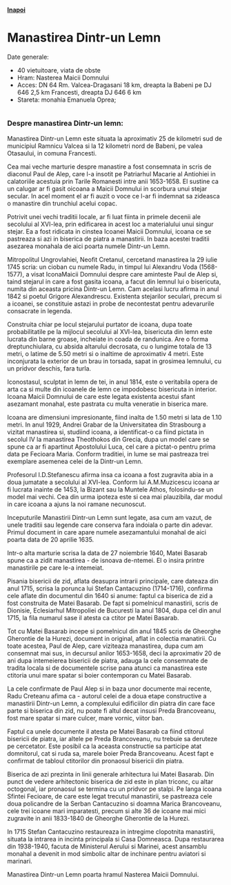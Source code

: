 <h4 class="right"><a href="/transilvania">Inapoi</a></h4>

# Manastirea Dintr-un Lemn

Date generale:

* 40 vietuitoare, viata de obste
* Hram: Nasterea Maicii Domnului
* Acces: DN 64 Rm. Valcea-Dragasani 18 km, dreapta la Babeni pe DJ 646 2,5 km Francesti, dreapta DJ 646 6 km
* Stareta: monahia Emanuela Oprea;

<figure class="center"><img src="/images/dintrunlemn.png" alt=""></figure>

### Despre manastirea Dintr-un lemn:

Manastirea Dintr-un Lemn este situata la aproximativ 25 de kilometri sud de municipiul Ramnicu Valcea si la 12 kilometri nord de Babeni, pe valea Otasaului, in comuna Francesti.

Cea mai veche marturie despre manastire a fost consemnata in scris de diaconul Paul de Alep, care l-a insotit pe Patriarhul Macarie al Antiohiei in calatoriile acestuia prin Tarile Romanesti intre anii 1653-1658. El sustine ca un calugar ar fi gasit oicoana a Maicii Domnului in scorbura unui stejar secular. In acel moment el ar fi auzit o voce ce l-ar fi indemnat sa zideasca o manastire din trunchiul acelui copac.
 
Potrivit unei vechi traditii locale, ar fi luat fiinta in primele decenii ale secolului al XVI-lea, prin edificarea in acest loc a materialului unui singur stejar. Ea a fost ridicata in cinstea Icoanei Maicii Domnului, icoana ce se pastreaza si azi in biserica de piatra a manastirii. In baza acestei traditii asezarea monahala de aici poarta numele Dintr-un Lemn.
 
Mitropolitul Ungrovlahiei, Neofit Cretanul, cercetand manastirea la 29 iulie 1745 scria: un cioban cu numele Radu, in timpul lui Alexandru Voda (1568-1577), a visat IconaMaicii Domnului despre care aminteste Paul de Alep si, taind stejarul in care a fost gasita icoana, a facut din lemnul lui o bisericuta, numita din aceasta pricina Dintr-un Lemn.
Cam acelasi lucru afirma in anul 1842 si poetul Grigore Alexandrescu. Existenta stejarilor seculari, precum si a icoanei, se constituie astazi in probe de necontestat pentru adevarurile consacrate in legenda.
 
Construita chiar pe locul stejarului purtator de icoana, dupa toate probabilitatile pe la mijlocul secolului al XVI-lea, bisericuta din lemn este lucrata din barne groase, incheiate in coada de randunica. Are o forma dreptunchiulara, cu absida altarului decrosata, cu o lungime totala de 13 metri, o latime de 5.50 metri si o inaltime de aproximativ 4 metri. Este inconjurata la exterior de un brau in torsada, sapat in grosimea lemnului, cu un pridvor deschis, fara turla.
 
Iconostasul, sculptat in lemn de tei, in anul 1814, este o veritabila opera de arta ca si multe din icoanele de lemn ce impodobesc bisericuta in interior. Icoana Maicii Domnului de care este legata existenta acestui sfant asezamant monahal, este pastrata cu multa veneratie in biserica mare.
 
Icoana are dimensiuni impresionante, fiind inalta de 1.50 metri si lata de 1.10 metri. In anul 1929, Andrei Grabar de la Universitatea din Strasbourg a vizitat manastirea si, studiind icoana, a identificat-o ca fiind pictata in secolul IV la manastirea Theothokos din Grecia, dupa un model care se spune ca ar fi apartinut Apostolului Luca, cel care a pictat-o pentru prima data pe Fecioara Maria. Conform traditiei, in lume se mai pastreaza trei exemplare asemenea celei de la Dintr-un Lemn.
 
Profesorul I.D.Stefanescu afirma insa ca icoana a fost zugravita abia in a doua jumatate a secolului al XVI-lea. Conform lui A.M.Muzicescu icoana ar fi lucrata inainte de 1453, la Bizant sau la Muntele Athos, folosindu-se un model mai vechi. Cea din urma ipoteza este si cea mai plauzibila, dar modul in care icoana a ajuns la noi ramane necunoscut.
 
Inceputurile Manastirii Dintr-un Lemn sunt legate, asa cum am vazut, de unele traditii sau legende care conserva fara indoiala o parte din adevar. Primul document in care apare numele asezamantului monahal de aici poarta data de 20 aprilie 1635.
 
Intr-o alta marturie scrisa la data de 27 noiembrie 1640, Matei Basarab spune ca a zidit manastirea - de isnoava de-ntemei. El o insira printre manastirile pe care le-a intemeiat.
 
Pisania bisericii de zid, aflata deasupra intrarii principale, care dateaza din anul 1715, scrisa la porunca lui Stefan Cantacuzino (1714-1716), confirma cele aflate din documentul din 1640 si anume: faptul ca biserica de zid a fost construita de Matei Basarab. De fapt si pomelnicul manastirii, scris de Dionisie, Eclesiarhul Mitropoliei de Bucuresti la anul 1804, dupa cel din anul 1715, la fila numarul sase il atesta ca ctitor pe Matei Basarab.
 
Tot cu Matei Basarab incepe si pomelnicul din anul 1845 scris de Gheorghe Gherontie de la Hurezi, document in original, aflat in colectia manatirii. Cu toate acestea, Paul de Alep, care viziteaza manastirea, dupa cum am consemnat mai sus, in decursul anilor 1653-1658, deci la aproximativ 20 de ani dupa intemeierea bisericii de piatra, adauga la cele consemnate de tradita locala si de documentele scrise pana atunci ca manastirea este ctitoria unui mare spatar si boier contemporan cu Matei Basarab.
 
La cele confirmate de Paul Alep si in baza unor documente mai recente, Radu Creteanu afima ca - autorul celei de a doua etape constructive a manastirii Dintr-un Lemn, a complexului edificiilor din piatra din care face parte si biserica din zid, nu poate fi altul decat insusi Preda Brancoveanu, fost mare spatar si mare culcer, mare vornic, viitor ban.
 
Faptul ca unele documente il atesta pe Matei Basarab ca fiind ctitorul bisericii de piatra, iar altele pe Preda Brancoveanu, nu trebuie sa deruteze pe cercetator. Este posibil ca la aceasta constructie sa participe atat domnitorul, cat si ruda sa, marele boier Preda Brancoveanu. Acest fapt e confirmat de tabloul ctitorilor din pronaosul bisericii din piatra.
 
Biserica de azi prezinta in linii generale arhitectura lui Matei Basarab. Din punct de vedere arhitectonic biserica de zid este in plan triconc, cu altar octogonal, iar pronaosul se termina cu un pridvor pe stalpi.
Pe langa icoana Sfintei Fecioare, de care este legat trecutul manastirii, se pastreaza cele doua policandre de la Serban Cantacuzino si doamna Marica Brancoveanu, cele trei icoane mari imparatesti, precum si alte 36 de icoane mai mici zugravite in anii 1833-1840 de Gheorghe Gherontie de la Hurezi.
 
In 1715 Stefan Cantacuzino restaureaza in intregime clopotnita manastirii, situata la intrarea in incinta principala si Casa Domneasca. Dupa restaurarea din 1938-1940, facuta de Ministerul Aerului si Marinei, acest ansamblu monahal a devenit in mod simbolic altar de inchinare pentru aviatori si marinari.
             
Manastirea Dintr-un Lemn poarta hramul Nasterea Maicii Domnului.
 

